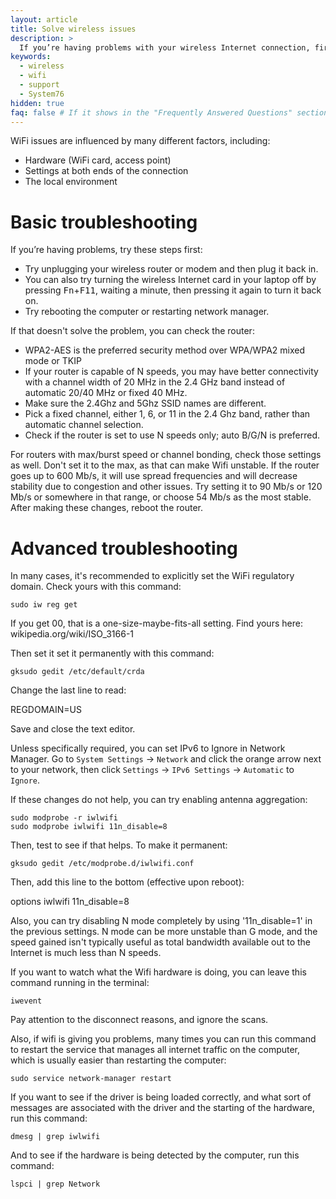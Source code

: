 ```yaml
---
layout: article
title: Solve wireless issues
description: >
  If you’re having problems with your wireless Internet connection, first try unplugging your wireless router or modem for a minute then plug it back in. You can also try turning the wireless Internet card in your laptop off by pressing <kbd>Fn</kbd>+<kbd>F11</kbd>, then pressing it again to turn it back on.  If you are still having problems, take a look at the suggestions in this article.
keywords:
  - wireless
  - wifi
  - support
  - System76
hidden: true
faq: false # If it shows in the "Frequently Answered Questions" section
---
```


WiFi issues are influenced by many different factors, including:
- Hardware (WiFi card, access point)
- Settings at both ends of the connection
- The local environment

# Basic troubleshooting

If you’re having problems, try these steps first:
- Try unplugging your wireless router or modem and then plug it back in.
- You can also try turning the wireless Internet card in your laptop off by pressing <kbd>Fn</kbd>+<kbd>F11</kbd>, waiting a minute, then pressing it again to turn it back on.
- Try rebooting the computer or restarting network manager.

If that doesn't solve the problem, you can check the router:

- WPA2-AES is the preferred security method over WPA/WPA2 mixed mode or TKIP
- If your router is capable of N speeds, you may have better connectivity with a channel width of 20 MHz in the 2.4 GHz band instead of automatic 20/40 MHz or fixed 40 MHz.
- Make sure the 2.4Ghz and 5Ghz SSID names are different.
- Pick a fixed channel, either 1, 6, or 11 in the 2.4 Ghz band, rather than automatic channel selection.
- Check if the router is set to use N speeds only; auto B/G/N is preferred.

For routers with max/burst speed or channel bonding, check those settings as well. Don't set it to the max, as that can make Wifi unstable.  If the router goes up to 600 Mb/s, it will use spread frequencies and will decrease stability due to congestion and other issues.  Try setting it to 90 Mb/s or 120 Mb/s or somewhere in that range, or choose 54 Mb/s as the most stable.  After making these changes, reboot the router.

# Advanced troubleshooting

In many cases, it's recommended to explicitly set the WiFi regulatory domain. Check yours with this command:

`sudo iw reg get`

If you get 00, that is a one-size-maybe-fits-all setting. Find yours here: wikipedia.org/wiki/ISO_3166-1

Then set it set it permanently with this command:

`gksudo gedit /etc/default/crda`

Change the last line to read:

REGDOMAIN=US

Save and close the text editor.

Unless specifically required, you can set IPv6 to Ignore in Network Manager. Go to `System Settings` -> `Network` and click the orange arrow next to your network, then click `Settings` -> `IPv6 Settings` -> `Automatic` to `Ignore`.

If these changes do not help, you can try enabling antenna aggregation:

```
sudo modprobe -r iwlwifi
sudo modprobe iwlwifi 11n_disable=8
```

Then, test to see if that helps.  To make it permanent:

`gksudo gedit /etc/modprobe.d/iwlwifi.conf`

Then, add this line to the bottom (effective upon reboot):

options iwlwifi 11n_disable=8

Also, you can try disabling N mode completely by using '11n_disable=1' in the previous settings.  N mode can be more unstable than G mode, and the speed gained isn't typically useful as total bandwidth available out to the Internet is much less than N speeds.

If you want to watch what the Wifi hardware is doing, you can leave this command running in the terminal:

`iwevent`

Pay attention to the disconnect reasons, and ignore the scans.

Also, if wifi is giving you problems, many times you can run this command to restart the service that manages all internet traffic on the computer, which is usually easier than restarting the computer:

`sudo service network-manager restart`

If you want to see if the driver is being loaded correctly, and what sort of messages are associated with the driver and the starting of the hardware, run this command:

`dmesg | grep iwlwifi`

And to see if the hardware is being detected by the computer, run this command:

`lspci | grep Network`

